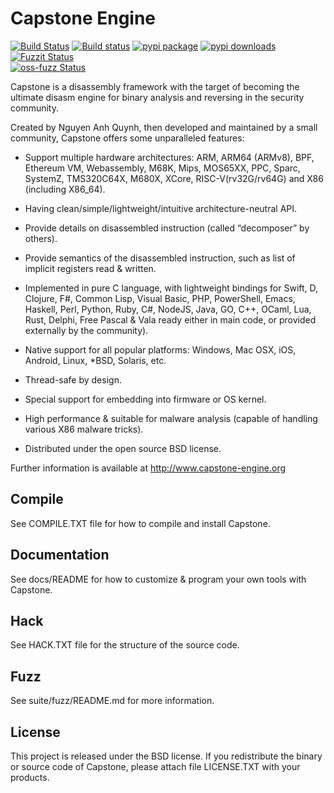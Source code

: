 Capstone Engine
===============

[![Build Status](https://travis-ci.org/aquynh/capstone.svg?branch=next)](https://travis-ci.org/aquynh/capstone)
[![Build status](https://ci.appveyor.com/api/projects/status/a4wvbn89wu3pinas/branch/next?svg=true)](https://ci.appveyor.com/project/aquynh/capstone/branch/next)
[![pypi package](https://badge.fury.io/py/capstone.svg)](https://pypi.python.org/pypi/capstone)
[![pypi downloads](https://pepy.tech/badge/capstone)](https://pepy.tech/project/capstone)
[![Fuzzit Status](https://app.fuzzit.dev/badge?org_id=ANOh0D48gSLBxNZcDQMI&branch=master)](https://app.fuzzit.dev/admin/ANOh0D48gSLBxNZcDQMI/dashboard)<br/>
[![oss-fuzz Status](https://oss-fuzz-build-logs.storage.googleapis.com/badges/capstone.svg)](https://bugs.chromium.org/p/oss-fuzz/issues/list?sort=-opened&can=1&q=proj:capstone)

Capstone is a disassembly framework with the target of becoming the ultimate
disasm engine for binary analysis and reversing in the security community.

Created by Nguyen Anh Quynh, then developed and maintained by a small community,
Capstone offers some unparalleled features:

- Support multiple hardware architectures: ARM, ARM64 (ARMv8), BPF, Ethereum VM, Webassembly, 
  M68K, Mips, MOS65XX, PPC, Sparc, SystemZ, TMS320C64X, M680X, XCore, RISC-V(rv32G/rv64G) 
  and X86 (including X86_64).

- Having clean/simple/lightweight/intuitive architecture-neutral API.

- Provide details on disassembled instruction (called “decomposer” by others).

- Provide semantics of the disassembled instruction, such as list of implicit
  registers read & written.

- Implemented in pure C language, with lightweight bindings for Swift, D, Clojure, F#,
  Common Lisp, Visual Basic, PHP, PowerShell, Emacs, Haskell, Perl, Python,
  Ruby, C#, NodeJS, Java, GO, C++, OCaml, Lua, Rust, Delphi, Free Pascal & Vala
  ready either in main code, or provided externally by the community).

- Native support for all popular platforms: Windows, Mac OSX, iOS, Android,
  Linux, \*BSD, Solaris, etc.

- Thread-safe by design.

- Special support for embedding into firmware or OS kernel.

- High performance & suitable for malware analysis (capable of handling various
  X86 malware tricks).

- Distributed under the open source BSD license.

Further information is available at http://www.capstone-engine.org


Compile
-------

See COMPILE.TXT file for how to compile and install Capstone.


Documentation
-------------

See docs/README for how to customize & program your own tools with Capstone.


Hack
----

See HACK.TXT file for the structure of the source code.


Fuzz
----

See suite/fuzz/README.md for more information.


License
-------

This project is released under the BSD license. If you redistribute the binary
or source code of Capstone, please attach file LICENSE.TXT with your products.
